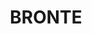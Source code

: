 ---
lastmod: '2025-04-06T06:05:20+00:00'
latitude: -33.904414
layout: suburb
longitude: 151.259392
postcode: '2024'
state: NSW
title: BRONTE
url: /nsw/bronte/
---